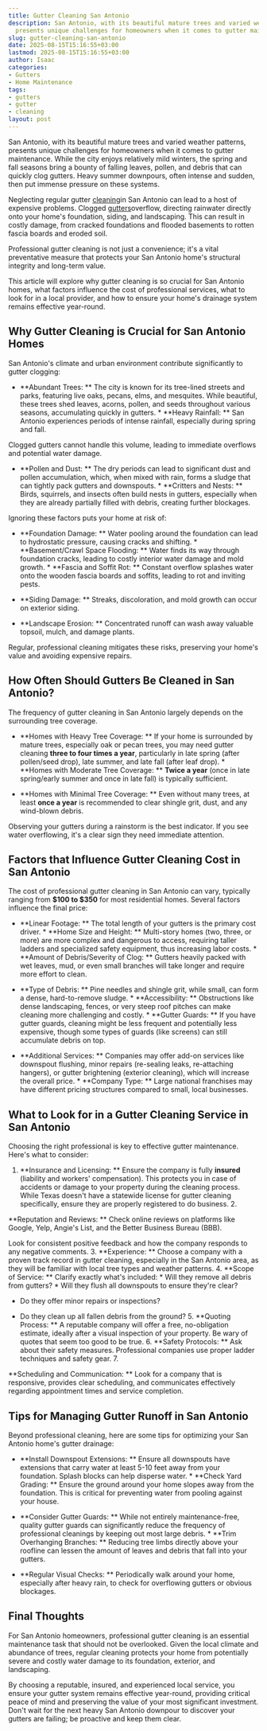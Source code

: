 ```yaml
---
title: Gutter Cleaning San Antonio
description: San Antonio, with its beautiful mature trees and varied weather patterns,
  presents unique challenges for homeowners when it comes to gutter maintenance.
slug: gutter-cleaning-san-antonio
date: 2025-08-15T15:16:55+03:00
lastmod: 2025-08-15T15:16:55+03:00
author: Isaac
categories:
- Gutters
- Home Maintenance
tags:
- gutters
- gutter
- cleaning
layout: post
---
```

San Antonio, with its beautiful mature trees and varied weather patterns, presents unique challenges for homeowners when it comes to gutter maintenance. While the city enjoys relatively mild winters, the spring and fall seasons bring a bounty of falling leaves, pollen, and debris that can quickly clog gutters. Heavy summer downpours, often intense and sudden, then put immense pressure on these systems.

Neglecting regular gutter [cleaning](https://pestpolicy.com/gutter-cleaning-dallas/)in San Antonio can lead to a host of expensive problems. Clogged [gutters](https://pestpolicy.com/all-american-gutters-reviews/)overflow, directing rainwater directly onto your home's foundation, siding, and landscaping. This can result in costly damage, from cracked foundations and flooded basements to rotten fascia boards and eroded soil.

Professional gutter cleaning is not just a convenience; it's a vital preventative measure that protects your San Antonio home's structural integrity and long-term value.

This article will explore why gutter cleaning is so crucial for San Antonio homes, what factors influence the cost of professional services, what to look for in a local provider, and how to ensure your home's drainage system remains effective year-round.

##  Why Gutter Cleaning is Crucial for San Antonio Homes

San Antonio's climate and urban environment contribute significantly to gutter clogging:

* **Abundant Trees: ** The city is known for its tree-lined streets and parks, featuring live oaks, pecans, elms, and mesquites. While beautiful, these trees shed leaves, acorns, pollen, and seeds throughout various seasons, accumulating quickly in gutters. * **Heavy Rainfall: ** San Antonio experiences periods of intense rainfall, especially during spring and fall.

Clogged gutters cannot handle this volume, leading to immediate overflows and potential water damage.

* **Pollen and Dust: ** The dry periods can lead to significant dust and pollen accumulation, which, when mixed with rain, forms a sludge that can tightly pack gutters and downspouts. * **Critters and Nests: ** Birds, squirrels, and insects often build nests in gutters, especially when they are already partially filled with debris, creating further blockages.

Ignoring these factors puts your home at risk of:

* **Foundation Damage: ** Water pooling around the foundation can lead to hydrostatic pressure, causing cracks and shifting. * **Basement/Crawl Space Flooding: ** Water finds its way through foundation cracks, leading to costly interior water damage and mold growth. * **Fascia and Soffit Rot: ** Constant overflow splashes water onto the wooden fascia boards and soffits, leading to rot and inviting pests.

* **Siding Damage: ** Streaks, discoloration, and mold growth can occur on exterior siding.

* **Landscape Erosion: ** Concentrated runoff can wash away valuable topsoil, mulch, and damage plants.

Regular, professional cleaning mitigates these risks, preserving your home's value and avoiding expensive repairs.

##  How Often Should Gutters Be Cleaned in San Antonio?

The frequency of gutter cleaning in San Antonio largely depends on the surrounding tree coverage.

* **Homes with Heavy Tree Coverage: ** If your home is surrounded by mature trees, especially oak or pecan trees, you may need gutter cleaning **three to four times a year**, particularly in late spring (after pollen/seed drop), late summer, and late fall (after leaf drop). * **Homes with Moderate Tree Coverage: ** **Twice a year** (once in late spring/early summer and once in late fall) is typically sufficient.

* **Homes with Minimal Tree Coverage: ** Even without many trees, at least **once a year** is recommended to clear shingle grit, dust, and any wind-blown debris.

Observing your gutters during a rainstorm is the best indicator. If you see water overflowing, it's a clear sign they need immediate attention.

##  Factors that Influence Gutter Cleaning Cost in San Antonio

The cost of professional gutter cleaning in San Antonio can vary, typically ranging from **$100 to $350** for most residential homes. Several factors influence the final price:

* **Linear Footage: ** The total length of your gutters is the primary cost driver. * **Home Size and Height: ** Multi-story homes (two, three, or more) are more complex and dangerous to access, requiring taller ladders and specialized safety equipment, thus increasing labor costs. * **Amount of Debris/Severity of Clog: ** Gutters heavily packed with wet leaves, mud, or even small branches will take longer and require more effort to clean.

* **Type of Debris: ** Pine needles and shingle grit, while small, can form a dense, hard-to-remove sludge. * **Accessibility: ** Obstructions like dense landscaping, fences, or very steep roof pitches can make cleaning more challenging and costly. * **Gutter Guards: ** If you have gutter guards, cleaning might be less frequent and potentially less expensive, though some types of guards (like screens) can still accumulate debris on top.

* **Additional Services: ** Companies may offer add-on services like downspout flushing, minor repairs (re-sealing leaks, re-attaching hangers), or gutter brightening (exterior cleaning), which will increase the overall price. * **Company Type: ** Large national franchises may have different pricing structures compared to small, local businesses.

##  What to Look for in a Gutter Cleaning Service in San Antonio

Choosing the right professional is key to effective gutter maintenance. Here's what to consider:

1. **Insurance and Licensing: ** Ensure the company is fully **insured** (liability and workers' compensation). This protects you in case of accidents or damage to your property during the cleaning process. While Texas doesn't have a statewide license for gutter cleaning specifically, ensure they are properly registered to do business. 2.

**Reputation and Reviews: ** Check online reviews on platforms like Google, Yelp, Angie's List, and the Better Business Bureau (BBB).

Look for consistent positive feedback and how the company responds to any negative comments. 3. **Experience: ** Choose a company with a proven track record in gutter cleaning, especially in the San Antonio area, as they will be familiar with local tree types and weather patterns. 4. **Scope of Service: ** Clarify exactly what's included: * Will they remove all debris from gutters? * Will they flush all downspouts to ensure they're clear?

* Do they offer minor repairs or inspections?

* Do they clean up all fallen debris from the ground? 5. **Quoting Process: ** A reputable company will offer a free, no-obligation estimate, ideally after a visual inspection of your property. Be wary of quotes that seem too good to be true. 6. **Safety Protocols: ** Ask about their safety measures. Professional companies use proper ladder techniques and safety gear. 7.

**Scheduling and Communication: ** Look for a company that is responsive, provides clear scheduling, and communicates effectively regarding appointment times and service completion.

##  Tips for Managing Gutter Runoff in San Antonio

Beyond professional cleaning, here are some tips for optimizing your San Antonio home's gutter drainage:

* **Install Downspout Extensions: ** Ensure all downspouts have extensions that carry water at least 5-10 feet away from your foundation. Splash blocks can help disperse water. * **Check Yard Grading: ** Ensure the ground around your home slopes away from the foundation. This is critical for preventing water from pooling against your house.

* **Consider Gutter Guards: ** While not entirely maintenance-free, quality gutter guards can significantly reduce the frequency of professional cleanings by keeping out most large debris. * **Trim Overhanging Branches: ** Reducing tree limbs directly above your roofline can lessen the amount of leaves and debris that fall into your gutters.

* **Regular Visual Checks: ** Periodically walk around your home, especially after heavy rain, to check for overflowing gutters or obvious blockages.

##  Final Thoughts

For San Antonio homeowners, professional gutter cleaning is an essential maintenance task that should not be overlooked. Given the local climate and abundance of trees, regular cleaning protects your home from potentially severe and costly water damage to its foundation, exterior, and landscaping.

By choosing a reputable, insured, and experienced local service, you ensure your gutter system remains effective year-round, providing critical peace of mind and preserving the value of your most significant investment. Don't wait for the next heavy San Antonio downpour to discover your gutters are failing; be proactive and keep them clear.
